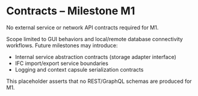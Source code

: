 # Contracts – Milestone M1

No external service or network API contracts required for M1.

Scope limited to GUI behaviors and local/remote database connectivity workflows. Future milestones may introduce:
- Internal service abstraction contracts (storage adapter interface)
- IFC import/export service boundaries
- Logging and context capsule serialization contracts

This placeholder asserts that no REST/GraphQL schemas are produced for M1.
